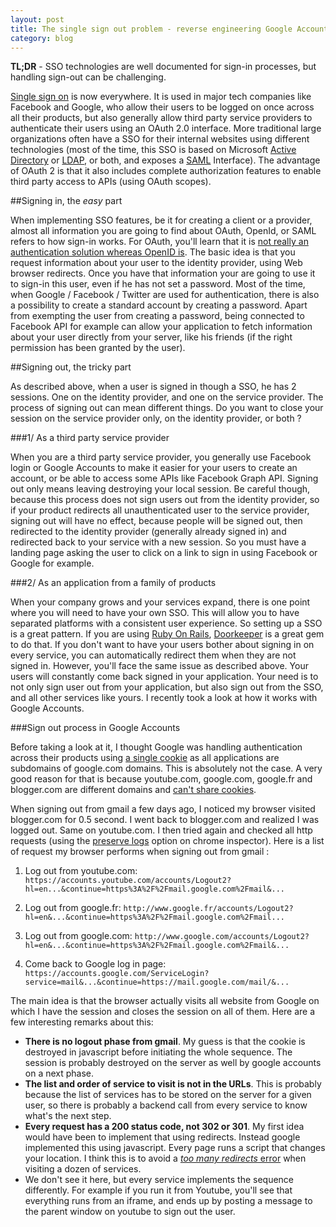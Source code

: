 ```yaml
---
layout: post
title: The single sign out problem - reverse engineering Google Accounts
category: blog
---
```

**TL;DR** -  SSO technologies are well documented for sign-in processes, but handling sign-out can be challenging. 

[Single sign on](https://en.wikipedia.org/wiki/Single_sign-on) is now everywhere. It is used in major tech companies like Facebook and Google, who allow their users to be logged on once across all their products, but also generally allow third party service providers to authenticate their users using an OAuth 2.0 interface. More traditional large organizations often have a SSO for their internal websites using different technologies (most of the time, this SSO is based on Microsoft [Active Directory](https://fr.wikipedia.org/wiki/Active_Directory) or [LDAP](https://fr.wikipedia.org/wiki/Lightweight_Directory_Access_Protocol), or both, and exposes a [SAML](https://en.wikipedia.org/wiki/Security_Assertion_Markup_Language) Interface). The advantage of OAuth 2 is that it also includes complete authorization features to enable third party access to APIs (using OAuth scopes). 

##Signing in, the *easy* part 

When implementing SSO features, be it for creating a client or a provider, almost all information you are going to find about OAuth, OpenId, or SAML refers to how sign-in works. For OAuth, you'll learn that it is [not really an authentication solution whereas OpenID is](http://stackoverflow.com/a/1087071). The basic idea is that you request information about your user to the identity provider, using Web browser redirects. Once you have that information your are going to use it to sign-in this user, even if he has not set a password. Most of the time, when Google / Facebook / Twitter are used for authentication, there is also a possibility to create a standard account by creating a password. Apart from exempting the user from creating a password, being connected to Facebook API for example can allow your application to fetch information about your user directly from your server, like his friends (if the right permission has been granted by the user). 

##Signing out, the tricky part

As described above, when a user is signed in though a SSO, he has 2 sessions. One on the identity provider, and one on the service provider. The process of signing out can mean different things. Do you want to close your session on the service provider only, on the identity provider, or both ? 

###1/ As a third party service provider 

When you are a third party service provider, you generally use Facebook login or Google Accounts to make it easier for your users to create an account, or be able to access some APIs like Facebook Graph API. Signing out only means leaving destroying your local session. Be careful though, because this process does not sign users out from the identity provider, so if your product redirects all unauthenticated user to the service provider, signing out will have no effect, because people will be signed out, then redirected to the identity provider (generally already signed in) and redirected back to your service with a new session. So you must have a landing page asking the user to click on a link to sign in using Facebook or Google for example. 

###2/ As an application from a family of products

When your company grows and your services expand, there is one point where you will need to have your own SSO. This will allow you to have separated platforms with a consistent user experience. So setting up a SSO is a great pattern. If you are using [Ruby On Rails](http://rubyonrails.org/), [Doorkeeper](https://github.com/doorkeeper-gem/doorkeeper) is a great gem to do that. If you don't want to have your users bother about signing in on every service, you can automatically redirect them when they are not signed in. However, you'll face the same issue as described above. Your users will constantly come back signed in your application. Your need is to not only sign user out from your application, but also sign out from the SSO, and all other services like yours. I recently took a look at how it works with Google Accounts.

###Sign out process in Google Accounts

Before taking a look at it, I thought Google was handling authentication across their products using [a single cookie](http://stackoverflow.com/questions/18492576/share-cookie-between-subdomain-and-domain) as all applications are subdomains of google.com domains. This is absolutely not the case. A very good reason for that is because youtube.com, google.com, google.fr and blogger.com are different domains and [can't share cookies](http://stackoverflow.com/a/4781366/508080). 

When signing out from gmail a few days ago, I noticed my browser visited blogger.com for 0.5 second. I went back to blogger.com and realized I was logged out. Same on youtube.com. I then tried again and checked all http requests (using the [preserve logs](http://stackoverflow.com/a/12282621/508080) option on chrome inspector). Here is a list of request my browser performs when signing out from gmail : 

1. Log out from youtube.com:
 `https://accounts.youtube.com/accounts/Logout2?hl=en...&continue=https%3A%2F%2Fmail.google.com%2Fmail&...`

1. Log out from google.fr:
 `http://www.google.fr/accounts/Logout2?hl=en&...&continue=https%3A%2F%2Fmail.google.com%2Fmail...`

1. Log out from google.com:
 `http://www.google.com/accounts/Logout2?hl=en&...&continue=https%3A%2F%2Fmail.google.com%2Fmail&...`

1. Come back to Google log in page:
 `https://accounts.google.com/ServiceLogin?service=mail&...&continue=https://mail.google.com/mail/&...`

The main idea is that the browser actually visits all website from Google on which I have the session and closes the session on all of them. Here are a few interesting remarks about this:

- **There is no logout phase from gmail**. My guess is that the cookie is destroyed in javascript before initiating the whole sequence. The session is probably destroyed on the server as well by google accounts on a next phase. 
- **The list and order of service to visit is not in the URLs**. This is probably because the list of services has to be stored on the server for a given user, so there is probably a backend call from every service to know what's the next step. 
- **Every request has a 200 status code, not 302 or 301**. My first idea would have been to implement that using redirects. Instead google implemented this using javascript. Every page runs a script that changes your location. I think this is to avoid a [*too many redirects* error](https://support.apple.com/en-us/HT203370) when visiting a dozen of services. 
- We don't see it here, but every service implements the sequence differently. For example if you run it from Youtube, you'll see that everything runs from an iframe, and ends up by posting a message to the parent window on youtube to sign out the user. 
